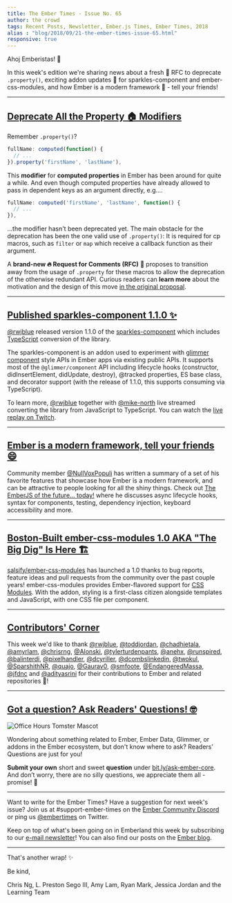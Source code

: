 ```yaml
---
title: The Ember Times - Issue No. 65
author: the crowd
tags: Recent Posts, Newsletter, Ember.js Times, Ember Times, 2018
alias : "blog/2018/09/21-the-ember-times-issue-65.html"
responsive: true
---
```


Ahoj Emberistas! 🐹

In this week's edition we're sharing news about a fresh 🥒  RFC to deprecate `.property()`, exciting addon updates 🚀 for sparkles-component and ember-css-modules, and how Ember is a modern framework 🎉 - tell your friends! 

---

## [Deprecate All the Property 🏠 Modifiers ](https://github.com/emberjs/rfcs/pull/375)

Remember `.property()`?

```js
fullName: computed(function() {
  // ...
}).property('firstName', 'lastName'),
```

This **modifier** for **computed properties** in Ember has been around for quite a while.
And even though computed properties have already allowed to pass in dependent keys as an argument directly, e.g....

```js
fullName: computed('firstName', 'lastName', function() {
  // ...
}),
```

...the modifier hasn't been deprecated yet. The main obstacle for the deprecation has been
the one valid use of `.property()`: It is required for cp macros, such as `filter` or `map` which receive a callback function as their argument.

A **brand-new 🔥 Request for Comments (RFC)** 🚒 proposes to transition away from the usage of `.property` for these macros to allow the deprecation of the otherwise redundant API. Curious readers can **learn more** about the motivation and the design of this move [in the original proposal](https://github.com/pzuraq/emberjs-rfcs/blob/deprecate-computed-property-modifier/text/0000-deprecate-computed-property-modifier.md).

---

## [Published sparkles-component 1.1.0 ✨](https://twitter.com/rwjblue/status/1042162296854925314)

[@rwjblue](https://github.com/rwjblue) released version 1.1.0 of the [sparkles-component](https://github.com/rwjblue/sparkles-component) which includes [TypeScript](https://www.typescriptlang.org/) conversion of the library.

<!--alex ignore hooks destroy-->
The sparkles-component is an addon used to experiment with [glimmer component](https://github.com/glimmerjs/glimmer.js/tree/master/packages/%40glimmer/component) style APIs in Ember apps via existing public APIs. It supports most of the `@glimmer/component` API including lifecycle hooks (constructor, didInsertElement, didUpdate, destroy), @tracked properties, ES base class, and decorator support (with the release of 1.1.0, this supports consuming via TypeScript).

To learn more, [@rwjblue](https://github.com/rwjblue) together with [@mike-north](https://github.com/mike-north) live streamed converting the library from JavaScript to TypeScript. You can watch the [live replay on Twitch](https://www.twitch.tv/videos/311556611).

---

## [Ember is a modern framework, tell your friends 😄](https://dev.to/nullvoxpopuli/the-emberjs-of-the-future-today-12c)

<!--alex ignore hooks destroy-->
Community member [@NullVoxPopuli](https://github.com/NullVoxPopuli) has written a summary of a set of his favorite features that showcase how Ember is a modern framework, and can be attractive to people looking for all the shiny things. Check out [The EmberJS of the future... today!](https://dev.to/nullvoxpopuli/the-emberjs-of-the-future-today-12c) where he discusses async lifecycle hooks, syntax for components, testing, dependency injection, keyboard accessibility and more.

---

## [Boston-Built ember-css-modules 1.0 AKA "The Big Dig" Is Here 🏗](https://twitter.com/__dfreeman/status/1042837440417988610)

[salsify/ember-css-modules](https://github.com/salsify/ember-css-modules) has launched a 1.0 thanks to bug reports, feature ideas and pull requests from the community over the past couple years! ember-css-modules provides Ember-flavored support for [CSS Modules](https://github.com/css-modules/css-modules). With the addon, styling is a first-class citizen alongside templates and JavaScript, with one CSS file per component.

---

## [Contributors' Corner](https://guides.emberjs.com/release/contributing/repositories/)

<p>This week we'd like to thank <a href="https://github.com/rwjblue" target="gh-user">@rwjblue</a>, <a href="https://github.com/toddjordan" target="gh-user">@toddjordan</a>, <a href="https://github.com/chadhietala" target="gh-user">@chadhietala</a>, <a href="https://github.com/amyrlam" target="gh-user">@amyrlam</a>, <a href="https://github.com/chrisrng" target="gh-user">@chrisrng</a>, <a href="https://github.com/Alonski" target="gh-user">@Alonski</a>, <a href="https://github.com/tylerturdenpants" target="gh-user">@tylerturdenpants</a>, <a href="https://github.com/anehx" target="gh-user">@anehx</a>, <a href="https://github.com/runspired" target="gh-user">@runspired</a>, <a href="https://github.com/balinterdi" target="gh-user">@balinterdi</a>, <a href="https://github.com/pixelhandler" target="gh-user">@pixelhandler</a>, <a href="https://github.com/dcyriller" target="gh-user">@dcyriller</a>, <a href="https://github.com/dcombslinkedin" target="gh-user">@dcombslinkedin</a>, <a href="https://github.com/twokul" target="gh-user">@twokul</a>, <a href="https://github.com/SparshithNR" target="gh-user">@SparshithNR</a>, <a href="https://github.com/quajo" target="gh-user">@quajo</a>, <a href="https://github.com/Gaurav0" target="gh-user">@Gaurav0</a>, <a href="https://github.com/smfoote" target="gh-user">@smfoote</a>, <a href="https://github.com/EndangeredMassa" target="gh-user">@EndangeredMassa</a>, <a href="https://github.com/jfdnc" target="gh-user">@jfdnc</a> and <a href="https://github.com/adityasrini" target="gh-user">@adityasrini</a> for their contributions to Ember and related repositories 💖!</p>

---

## [Got a question? Ask Readers' Questions! 🤓](https://docs.google.com/forms/d/e/1FAIpQLScqu7Lw_9cIkRtAiXKitgkAo4xX_pV1pdCfMJgIr6Py1V-9Og/viewform)

<div class="blog-row">
  <img class="float-right small transparent padded" alt="Office Hours Tomster Mascot" title="Readers' Questions" src="/images/tomsters/officehours.png" />

  <p>Wondering about something related to Ember, Ember Data, Glimmer, or addons in the Ember ecosystem, but don't know where to ask? Readers’ Questions are just for you!</p>

<p><strong>Submit your own</strong> short and sweet <strong>question</strong> under <a href="https://bit.ly/ask-ember-core" target="rq">bit.ly/ask-ember-core</a>. And don’t worry, there are no silly questions, we appreciate them all - promise! 🤞</p>

</div>

---

Want to write for the Ember Times? Have a suggestion for next week's issue? Join us at #support-ember-times on the [Ember Community Discord](https://discordapp.com/invite/zT3asNS) or ping us [@embertimes](https://twitter.com/embertimes) on Twitter.

Keep on top of what's been going on in Emberland this week by subscribing to our [e-mail newsletter](https://the-emberjs-times.ongoodbits.com/)! You can also find our posts on the [Ember blog](https://emberjs.com/blog/tags/newsletter.html).

---


That's another wrap! ✨

Be kind,

Chris Ng, L. Preston Sego III, Amy Lam, Ryan Mark, Jessica Jordan and the Learning Team

